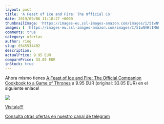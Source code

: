 ```yaml
---
layout: post
title: 'A Feast of Ice and Fire: The Official Co'
date: 2019/09/06 11:18:27 +0000
thumbnailImage: 'https://images-eu.ssl-images-amazon.com/images/I/51wNVHlIM6L._SL200_.jpg'
images: [ 'https://images-eu.ssl-images-amazon.com/images/I/51wNVHlIM6L._SL200_.jpg' ]
comments: true
category: ofertas
author: ring
slug: 0345534492
description:
actualPrice: 9.95 EUR
comparePrice: 33.05 EUR
inStock: true
---
```


Ahora mismo tienes [A Feast of Ice and Fire: The Official Companion Cookbook to a Game of Thrones](https://www.amazon.com/dp/0345534492/?tag=redken08-20) a 9.95 EUR (original: 33.05 EUR) en el siguiente enlace!

[![](https://images-eu.ssl-images-amazon.com/images/I/51wNVHlIM6L._SL200_.jpg)](https://www.amazon.com/dp/0345534492/?tag=redken08-20)

[Visítala!!!](https://www.amazon.com/dp/0345534492/?tag=redken08-20)

[Consulta otras ofertas en nuestro canal de telegram](https://t.me/s/ofertas25)
